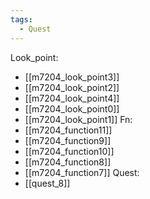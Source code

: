 ```yaml
---
tags:
  - Quest
---
```

Look_point:
- [[m7204_look_point3]]
- [[m7204_look_point2]]
- [[m7204_look_point4]]
- [[m7204_look_point0]]
- [[m7204_look_point1]]
Fn:
- [[m7204_function11]]
- [[m7204_function9]]
- [[m7204_function10]]
- [[m7204_function8]]
- [[m7204_function7]]
Quest:
- [[quest_8]]
